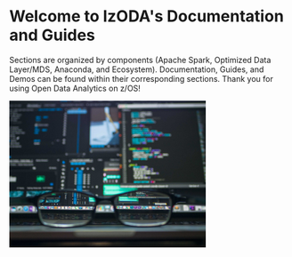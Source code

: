 <h1>Welcome to IzODA's Documentation and Guides</h1>

Sections are organized by components (Apache Spark, Optimized Data Layer/MDS, Anaconda, and Ecosystem). Documentation, Guides, and Demos can be found within their corresponding sections. Thank you for using Open Data Analytics on z/OS!

<img id="dataImage" src="img/data.jpeg" width="70%" alt="Glasses and Computers" />
